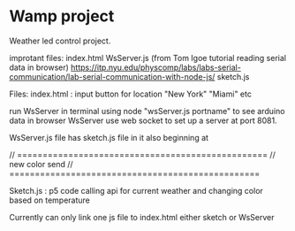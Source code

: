 # Wamp project
Weather led control project. 

improtant files:
index.html
WsServer.js (from Tom Igoe tutorial reading serial data in browser) https://itp.nyu.edu/physcomp/labs/labs-serial-communication/lab-serial-communication-with-node-js/
sketch.js

Files: index.html : input button for location "New York" "Miami" etc

run WsServer in terminal using node "wsServer.js portname" to see arduino data in browser
WsServer use web socket to set up a server at port 8081.


WsServer.js file has sketch.js file in it also beginning at 

// =================================================
// new color send 
// =================================================

Sketch.js : p5 code calling api for current weather and changing color based on temperature


Currently can only link one js file to index.html either sketch or WsServer
